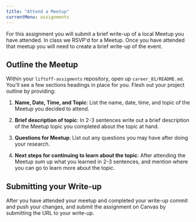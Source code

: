 ```yaml
---
title: "Attend a Meetup"
currentMenu: assignments
---
```


For this assignment you will submit a brief write-up of a local Meetup you have attended. In class we RSVP'd for a Meetup. Once you have attended that meetup you will need to create a brief write-up of the event.

## Outline the Meetup

Within your `liftoff-assigments` repository, open up `career_01/README.md`. You'll see a few sections headings in place for you. Flesh out your project outline by providing:

1. **Name, Date, Time, and Topic**: List the name, date, time, and topic of the Meetup you decided to attend.

2. **Brief description of topic**: In 2-3 sentences write out a brief description of the Meetup topic you completed about the topic at hand.

3. **Questions for Meetup**: List out any questions you may have after doing your research.

4. **Next steps for continuing to learn about the topic**: After attending the Meetup sum up what you learned in 2-3 sentences, and mention where you can go to learn more about the topic.

## Submitting your Write-up
After you have attended your meetup and completed your write-up commit and push your changes, and submit the assignment on Canvas by submitting the URL to your write-up.